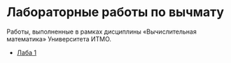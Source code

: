 # Лабораторные работы по вычмату
Работы, выполненные в рамках дисциплины «Вычислительная математика» Университета ИТМО.

- [Лаба 1](/lab1)
